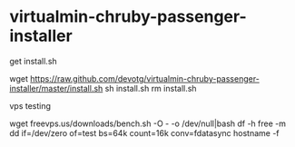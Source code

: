 virtualmin-chruby-passenger-installer
================================

get install.sh

  wget https://raw.github.com/devotg/virtualmin-chruby-passenger-installer/master/install.sh
  sh install.sh
  rm install.sh

vps testing

  wget freevps.us/downloads/bench.sh -O - -o /dev/null|bash
  df -h
  free -m
  dd if=/dev/zero of=test bs=64k count=16k conv=fdatasync
  hostname -f
  
